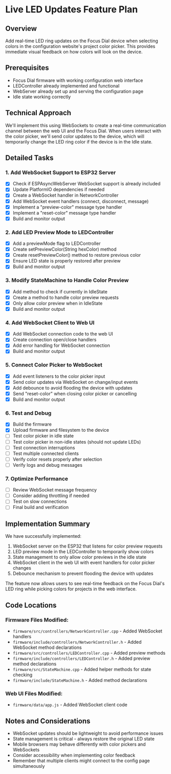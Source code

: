 # Live LED Updates Feature Plan

## Overview
Add real-time LED ring updates on the Focus Dial device when selecting colors in the configuration website's project color picker. This provides immediate visual feedback on how colors will look on the device.

## Prerequisites
- Focus Dial firmware with working configuration web interface
- LEDController already implemented and functional
- WebServer already set up and serving the configuration page
- Idle state working correctly

## Technical Approach
We'll implement this using WebSockets to create a real-time communication channel between the web UI and the Focus Dial. When users interact with the color picker, we'll send color updates to the device, which will temporarily change the LED ring color if the device is in the Idle state.

## Detailed Tasks

### 1. Add WebSocket Support to ESP32 Server
- [x] Check if ESPAsyncWebServer WebSocket support is already included
- [x] Update PlatformIO dependencies if needed
- [x] Create a WebSocket handler in NetworkController
- [x] Add WebSocket event handlers (connect, disconnect, message)
- [x] Implement a "preview-color" message type handler
- [x] Implement a "reset-color" message type handler
- [x] Build and monitor output

### 2. Add LED Preview Mode to LEDController
- [x] Add a previewMode flag to LEDController
- [x] Create setPreviewColor(String hexColor) method
- [x] Create resetPreviewColor() method to restore previous color
- [x] Ensure LED state is properly restored after preview
- [x] Build and monitor output

### 3. Modify StateMachine to Handle Color Preview
- [x] Add method to check if currently in IdleState
- [x] Create a method to handle color preview requests
- [x] Only allow color preview when in IdleState
- [x] Build and monitor output

### 4. Add WebSocket Client to Web UI
- [x] Add WebSocket connection code to the web UI
- [x] Create connection open/close handlers
- [x] Add error handling for WebSocket connection
- [x] Build and monitor output

### 5. Connect Color Picker to WebSocket
- [x] Add event listeners to the color picker input
- [x] Send color updates via WebSocket on change/input events
- [x] Add debounce to avoid flooding the device with updates
- [x] Send "reset-color" when closing color picker or cancelling
- [x] Build and monitor output

### 6. Test and Debug
- [x] Build the firmware
- [x] Upload firmware and filesystem to the device
- [ ] Test color picker in idle state
- [ ] Test color picker in non-idle states (should not update LEDs)
- [ ] Test connection interruptions
- [ ] Test multiple connected clients
- [ ] Verify color resets properly after selection
- [ ] Verify logs and debug messages

### 7. Optimize Performance
- [ ] Review WebSocket message frequency
- [ ] Consider adding throttling if needed
- [ ] Test on slow connections
- [ ] Final build and verification

## Implementation Summary
We have successfully implemented:
1. WebSocket server on the ESP32 that listens for color preview requests
2. LED preview mode in the LEDController to temporarily show colors
3. State management to only allow color previews in the idle state
4. WebSocket client in the web UI with event handlers for color picker changes
5. Debounce mechanism to prevent flooding the device with updates

The feature now allows users to see real-time feedback on the Focus Dial's LED ring while picking colors for projects in the web interface.

## Code Locations

### Firmware Files Modified:
- `firmware/src/controllers/NetworkController.cpp` - Added WebSocket handlers
- `firmware/include/controllers/NetworkController.h` - Added WebSocket method declarations
- `firmware/src/controllers/LEDController.cpp` - Added preview methods
- `firmware/include/controllers/LEDController.h` - Added preview method declarations
- `firmware/src/StateMachine.cpp` - Added helper methods for state checking
- `firmware/include/StateMachine.h` - Added method declarations

### Web UI Files Modified:
- `firmware/data/app.js` - Added WebSocket client code

## Notes and Considerations
- WebSocket updates should be lightweight to avoid performance issues
- State management is critical - always restore the original LED state
- Mobile browsers may behave differently with color pickers and WebSockets
- Consider accessibility when implementing color feedback
- Remember that multiple clients might connect to the config page simultaneously 
